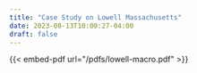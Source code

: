 ```yaml
---
title: "Case Study on Lowell Massachusetts"
date: 2023-08-13T10:00:27-04:00
draft: false
---
```

{{< embed-pdf url="/pdfs/lowell-macro.pdf" >}}







